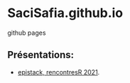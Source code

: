 # SaciSafia.github.io
github pages

## Présentations:
* [epistack, rencontresR 2021](https://sacisafia.github.io/slides/2021_rencontreR_epistack/epistack.html).
